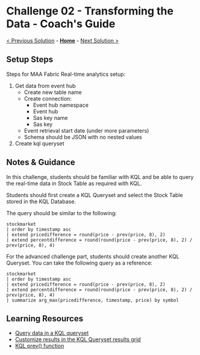 <!-- REMOVE_ME # Challenge ${suffixNumber} - <Title of Challenge> - Coach's Guide  (remove this from your MD files if you are writing them manually, this is for the automation script) REMOVE_ME -->

<!-- REPLACE_ME (this section will be removed by the automation script) -->

# Challenge 02 - Transforming the Data - Coach's Guide

<!-- REPLACE_ME (this section will be removed by the automation script) -->

<!-- REMOVE_ME ${navigationLine} (remove this from your MD files if you are writing them manually, this is for the automation script) REMOVE_ME -->

<!-- REPLACE_ME (this section will be removed by the automation script) -->

[< Previous Solution](./Solution01.md) - **[Home](./README.md)** - [Next Solution >](./Solution03.md)

<!-- REPLACE_ME (this section will be removed by the automation script) -->

## Setup Steps

Steps for MAA Fabric Real-time analytics setup:

1. Get data from event hub
	- Create new table name
	- Create connection:
		- Event hub namespace
		- Event hub
		- Sas key name
		- Sas key
	- Event retrieval start date (under more parameters)
	- Schema should be JSON with no nested values
7. Create kql queryset

## Notes & Guidance

In this challenge, students should be familiar with KQL and be able to query the real-time data in Stock Table as required with KQL.

Students should first create a KQL Queryset and select the Stock Table stored in the KQL Database.

The query should be similar to the following:
```
stockmarket
| order by timestamp asc
| extend pricedifference = round(price - prev(price, 8), 2)
| extend percentdifference = round(round(price - prev(price, 8), 2) / prev(price, 8), 4)
```

For the advanced challenge part, students should create another KQL Queryset. You can take the following query as a reference:
```
stockmarket
| order by timestamp asc
| extend pricedifference = round(price - prev(price, 8), 2)
| extend percentdifference = round(round(price - prev(price, 8), 2) / prev(price, 8), 4)
| summarize arg_max(pricedifference, timestamp, price) by symbol
```

## Learning Resources

- [Query data in a KQL queryset](https://learn.microsoft.com/en-us/fabric/real-time-analytics/kusto-query-set)
- [Customize results in the KQL Queryset results grid](https://learn.microsoft.com/en-us/fabric/real-time-analytics/customize-results)
- [KQL prev() function](https://learn.microsoft.com/en-us/azure/data-explorer/kusto/query/prevfunction)
